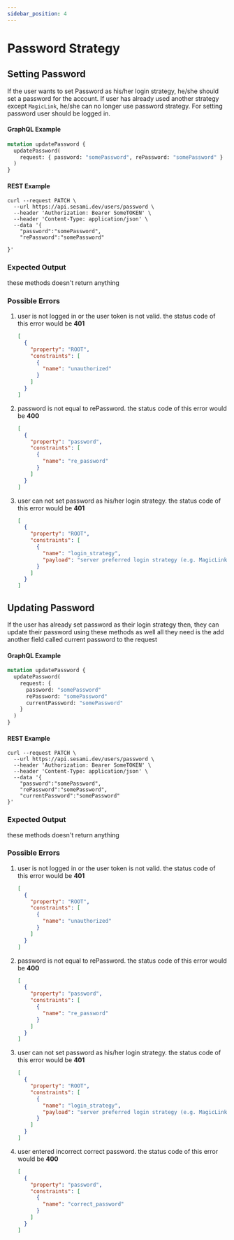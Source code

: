 ```yaml
---
sidebar_position: 4
---
```


# Password Strategy

## Setting Password

If the user wants to set Password as his/her login strategy, he/she should set a password for the account. If user has already used another strategy except `MagicLink`, he/she can no longer use password strategy. For setting password user should be logged in.

#### GraphQL Example

```graphql
mutation updatePassword {
  updatePassword(
    request: { password: "somePassword", rePassword: "somePassword" }
  )
}
```

#### REST Example

```curl
curl --request PATCH \
  --url https://api.sesami.dev/users/password \
  --header 'Authorization: Bearer SomeTOKEN' \
  --header 'Content-Type: application/json' \
  --data '{
	"password":"somePassword",
	"rePassword":"somePassword"

}'
```

### Expected Output

these methods doesn't return anything

### Possible Errors

1. user is not logged in or the user token is not valid. the status code of this error would be **401**

   ```json
   [
     {
       "property": "ROOT",
       "constraints": [
         {
           "name": "unauthorized"
         }
       ]
     }
   ]
   ```

2. password is not equal to rePassword. the status code of this error would be **400**
   ```json
   [
     {
       "property": "password",
       "constraints": [
         {
           "name": "re_password"
         }
       ]
     }
   ]
   ```
3. user can not set password as his/her login strategy. the status code of this error would be **401**
   ```json
   [
     {
       "property": "ROOT",
       "constraints": [
         {
           "name": "login_strategy",
           "payload": "server preferred login strategy (e.g. MagicLink, Google)"
         }
       ]
     }
   ]
   ```

## Updating Password

If the user has already set password as their login strategy then, they can update their password using these methods as well all they need is the add another field called current password to the request

#### GraphQL Example

```graphql
mutation updatePassword {
  updatePassword(
    request: {
      password: "somePassword"
      rePassword: "somePassword"
      currentPassword: "somePassword"
    }
  )
}
```

#### REST Example

```curl
curl --request PATCH \
  --url https://api.sesami.dev/users/password \
  --header 'Authorization: Bearer SomeTOKEN' \
  --header 'Content-Type: application/json' \
  --data '{
	"password":"somePassword",
	"rePassword":"somePassword",
    "currentPassword":"somePassword"
}'
```

### Expected Output

these methods doesn't return anything

### Possible Errors

1. user is not logged in or the user token is not valid. the status code of this error would be **401**

   ```json
   [
     {
       "property": "ROOT",
       "constraints": [
         {
           "name": "unauthorized"
         }
       ]
     }
   ]
   ```

2. password is not equal to rePassword. the status code of this error would be **400**
   ```json
   [
     {
       "property": "password",
       "constraints": [
         {
           "name": "re_password"
         }
       ]
     }
   ]
   ```
3. user can not set password as his/her login strategy. the status code of this error would be **401**
   ```json
   [
     {
       "property": "ROOT",
       "constraints": [
         {
           "name": "login_strategy",
           "payload": "server preferred login strategy (e.g. MagicLink, Google)"
         }
       ]
     }
   ]
   ```
4. user entered incorrect correct password. the status code of this error would be **400**
   ```json
   [
     {
       "property": "password",
       "constraints": [
         {
           "name": "correct_password"
         }
       ]
     }
   ]
   ```
